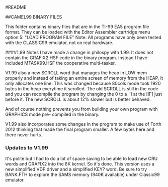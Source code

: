 #README

##CAMEL99 BINARY FILES

This folder contains binary files that are in the TI-99 EA5 program file format.
They can be loaded with the Editor Assembler cartridge menu option 5: "LOAD PROGRAM FILE"
Note: All programs have only been tested with the CLASSIC99 emulator, not on real hardware.

###V1.99 Notes
I have made a change in philospy with 1.99.  It does not contain the GRAFIX2.HSF code in
the binary program.  Instead I have included MTASK99.HSF the cooperative multi-tasker.

V1.99 also a new SCROLL word that manages the heap in LOW mem properly and instead of taking
an entire screen of memory from the HEAP, it only allocates one line.  This was changed because 80cols
mode took 1920 bytes in the heap everytime it scrolled. The old SCROLL is still in the code
and you can recompile the program by changing the 0 to a -1 at the [IF] just before it. The new SCROLL
is about 12% slower but is better behaved.

And of course nothing prevents you from building your own program with GRAPHICS mode pre-
compiled in the binary.

V1.99 also incorporates some changes in the program to make use of Forth 2012 thinking that
made the final program smaller. A few bytes here and there never hurts.

### Updates to V1.99  
It's polite but I had to do a lot of space saving to be able to load new CRU words and GRAFIX2 into the 8K kernel.
So it's done. This version uses a new simplified VDP driver and a simplified KEY? word.
Be sure to try BANK.FTH to explore the SAMS memory (940K available) under Classic99 emulator.
